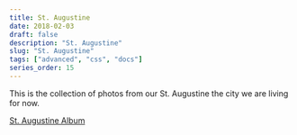 ```yaml
---
title: St. Augustine
date: 2018-02-03
draft: false
description: "St. Augustine"
slug: "St. Augustine"
tags: ["advanced", "css", "docs"]
series_order: 15
---
```


This is the collection of photos from our St. Augustine the city we are living for now.

[St. Augustine Album](https://photos.app.goo.gl/abo7gMYd5SOUS26C3)
